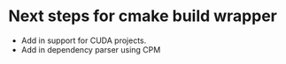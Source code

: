 # Next steps for cmake build wrapper
* Add in support for CUDA projects.
* Add in dependency parser using CPM